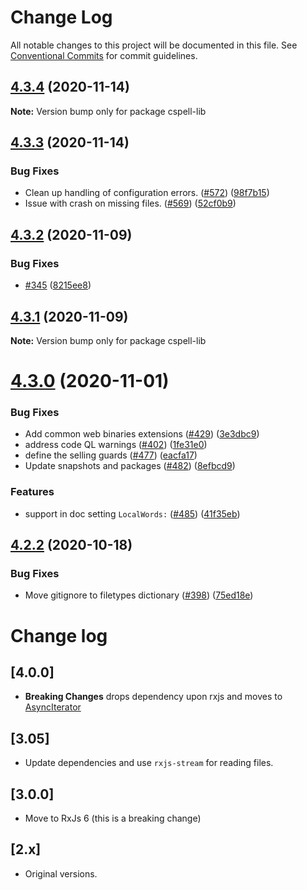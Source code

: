 # Change Log

All notable changes to this project will be documented in this file.
See [Conventional Commits](https://conventionalcommits.org) for commit guidelines.

## [4.3.4](https://github.com/streetsidesoftware/cspell/compare/cspell-lib@4.3.3...cspell-lib@4.3.4) (2020-11-14)

**Note:** Version bump only for package cspell-lib





## [4.3.3](https://github.com/streetsidesoftware/cspell/compare/cspell-lib@4.3.2...cspell-lib@4.3.3) (2020-11-14)


### Bug Fixes

* Clean up handling of configuration errors. ([#572](https://github.com/streetsidesoftware/cspell/issues/572)) ([98f7b15](https://github.com/streetsidesoftware/cspell/commit/98f7b152d7c6d9674a81e9122c3f236057647191))
* Issue with crash on missing files. ([#569](https://github.com/streetsidesoftware/cspell/issues/569)) ([52cf0b9](https://github.com/streetsidesoftware/cspell/commit/52cf0b9aad944fcdee1490aaea4a4696e7dd6444))





## [4.3.2](https://github.com/streetsidesoftware/cspell/compare/cspell-lib@4.3.1...cspell-lib@4.3.2) (2020-11-09)


### Bug Fixes

* [#345](https://github.com/streetsidesoftware/cspell/issues/345) ([8215ee8](https://github.com/streetsidesoftware/cspell/commit/8215ee8397cad5cbb8e4224e87f6c02ec0cd13f4))





## [4.3.1](https://github.com/streetsidesoftware/cspell/compare/cspell-lib@4.3.0...cspell-lib@4.3.1) (2020-11-09)

**Note:** Version bump only for package cspell-lib





# [4.3.0](https://github.com/streetsidesoftware/cspell/compare/cspell-lib@4.2.2...cspell-lib@4.3.0) (2020-11-01)


### Bug Fixes

* Add common web binaries extensions ([#429](https://github.com/streetsidesoftware/cspell/issues/429)) ([3e3dbc9](https://github.com/streetsidesoftware/cspell/commit/3e3dbc95601c3ca3de7e3963198e850e47aef751))
* address code QL warnings ([#402](https://github.com/streetsidesoftware/cspell/issues/402)) ([1fe31e0](https://github.com/streetsidesoftware/cspell/commit/1fe31e08e02c66174d094c0b403eec11fc6bec4d))
* define the selling guards ([#477](https://github.com/streetsidesoftware/cspell/issues/477)) ([eacfa17](https://github.com/streetsidesoftware/cspell/commit/eacfa178de66dc75c1694812bb908759a3eae58a))
* Update snapshots and packages ([#482](https://github.com/streetsidesoftware/cspell/issues/482)) ([8efbcd9](https://github.com/streetsidesoftware/cspell/commit/8efbcd9187898586030a53d1d7de9bdfe4a67078))


### Features

* support in doc setting `LocalWords:` ([#485](https://github.com/streetsidesoftware/cspell/issues/485)) ([41f35eb](https://github.com/streetsidesoftware/cspell/commit/41f35eb22881e0f39947f57f3d91d93c26affe8d))





## [4.2.2](https://github.com/streetsidesoftware/cspell/compare/cspell-lib@4.2.1...cspell-lib@4.2.2) (2020-10-18)


### Bug Fixes

* Move gitignore to filetypes dictionary ([#398](https://github.com/streetsidesoftware/cspell/issues/398)) ([75ed18e](https://github.com/streetsidesoftware/cspell/commit/75ed18e102eaaccd448f850db07a7b71a2cc1cf4))





# Change log

## [4.0.0]
* **Breaking Changes** drops dependency upon rxjs and moves to [AsyncIterator](https://developer.mozilla.org/en-US/docs/Web/JavaScript/Reference/Global_Objects/Symbol/asyncIterator)

## [3.05]
* Update dependencies and use `rxjs-stream` for reading files.

## [3.0.0]
* Move to RxJs 6 (this is a breaking change)

## [2.x]
* Original versions.
